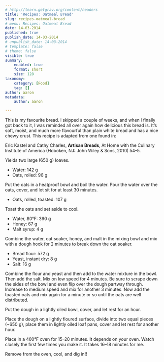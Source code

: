 ```yaml
---
# http://learn.getgrav.org/content/headers
title: 'Recipes: Oatmeal Bread'
slug: recipes-oatmeal-bread
# menu: Recipes: Oatmeal Bread
date: 14-03-2014
published: true
publish_date: 14-03-2014
# unpublish_date: 14-03-2014
# template: false
# theme: false
visible: true
summary:
    enabled: true
    format: short
    size: 128
taxonomy:
    category: [Food]
    tag: []
author: aaron
metadata:
    author: aaron

---
```


This is my favourite bread. I skipped a couple of weeks, and when I finally got back to it, I was reminded all over again how delicious this bread is. It’s soft, moist, and much more flavourful than plain white bread and has a nice chewy crust. This recipe is adapted from one found in:

Eric Kastel and Cathy Charles, **Artisan Breads**, At Home with the Culinary Institute of America (Hoboken, NJ: John Wiley & Sons, 2010) 54–5.

Yields two large (650 g) loaves.

- Water: 142 g
- Oats, rolled: 96 g

Put the oats in a heatproof bowl and boil the water. Pour the water over the oats, cover, and let sit for at least 30 minutes.

- Oats, rolled, toasted: 107 g

Toast the oats and set aside to cool.

- Water, 80°F: 360 g
- Honey: 67 g
- Malt syrup: 4 g

Combine the water, oat soaker, honey, and malt in the mixing bowl and mix with a dough hook for 2 minutes to break down the oat soaker.

- Bread flour: 572 g
- Yeast, instant dry: 8 g
- Salt: 16 g

Combine the flour and yeast and then add to the water mixture in the bowl. Then add the salt. Mix on low speed for 4 minutes. Be sure to scrape down the sides of the bowl and even flip over the dough partway through. Increase to medium speed and mix for another 3 minutes. Now add the toasted oats and mix again for a minute or so until the oats are well distributed.

Put the dough in a lightly oiled bowl, cover, and let rest for an hour.

Place the dough on a lightly floured surface, divide into two equal pieces (~650 g), place them in lightly oiled loaf pans, cover and let rest for another hour.

Place in a 400°F oven for 15–20 minutes. It depends on your oven. Watch closely the first few times you make it. It takes 16–18 minutes for me.

Remove from the oven, cool, and dig in!!

